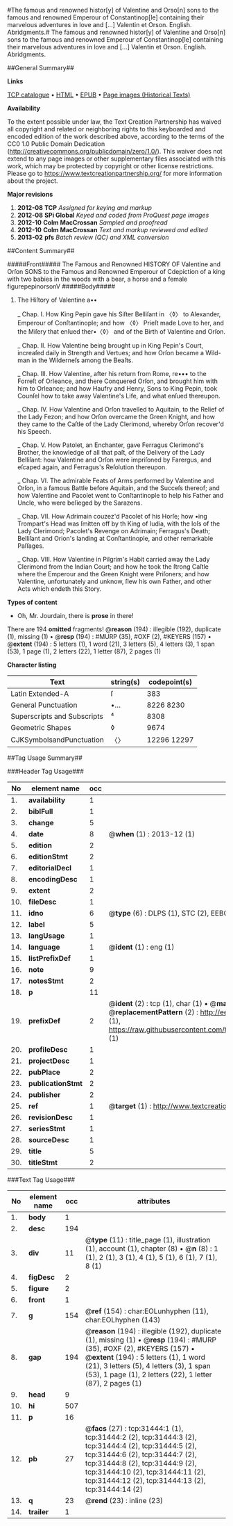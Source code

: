 #The famous and renowned histor[y] of Valentine and Orso[n] sons to the famous and renowned Emperour of Constantinop[le] containing their marvelous adventures in love and [...] Valentin et Orson. English. Abridgments.#
The famous and renowned histor[y] of Valentine and Orso[n] sons to the famous and renowned Emperour of Constantinop[le] containing their marvelous adventures in love and [...]
Valentin et Orson. English. Abridgments.

##General Summary##

**Links**

[TCP catalogue](http://www.ota.ox.ac.uk/tcp/)  • 
[HTML](http://tei.it.ox.ac.uk/tcp/Texts-HTML/free/A40/A40841.html)  • 
[EPUB](http://tei.it.ox.ac.uk/tcp/Texts-EPUB/free/A40/A40841.epub) • 
[Page images (Historical Texts)](https://historicaltexts.jisc.ac.uk/eebo-99827032e)

**Availability**

To the extent possible under law, the Text Creation Partnership has waived all copyright and related or neighboring rights to this keyboarded and encoded edition of the work described above, according to the terms of the CC0 1.0 Public Domain Dedication (http://creativecommons.org/publicdomain/zero/1.0/). This waiver does not extend to any page images or other supplementary files associated with this work, which may be protected by copyright or other license restrictions. Please go to https://www.textcreationpartnership.org/ for more information about the project.

**Major revisions**

1. __2012-08__ __TCP__ *Assigned for keying and markup*
1. __2012-08__ __SPi Global__ *Keyed and coded from ProQuest page images*
1. __2012-10__ __Colm MacCrossan__ *Sampled and proofread*
1. __2012-10__ __Colm MacCrossan__ *Text and markup reviewed and edited*
1. __2013-02__ __pfs__ *Batch review (QC) and XML conversion*

##Content Summary##

#####Front#####
The Famous and Renowned HISTORY OF Valentine and Orſon SONS to the Famous and Renowned Emperour of Cdepiction of a king with two babies in the woods with a bear, a horse and a female figurepepinorsonV
#####Body#####

1. The Hiſtory of Valentine a••

    _ Chap. I. How King Pepin gave his Siſter Belliſant in 〈◊〉 to Alexander, Emperour of Conſtantinople; and how 〈◊〉 Prieſt made Love to her, and the Miſery that enſued ther•〈◊〉 and of the Birth of Valentine and Orſon.

    _ Chap. II. How Valentine being brought up in King Pepin's Court, increaſed daily in Strength and Vertues; and how Orſon became a Wild-man in the Wilderneſs among the Beaſts.

    _ Chap. III. How Valentine, after his return from Rome, re••• to the Forreſt of Orleance, and there Conquered Orſon, and brought him with him to Orleance; and how Haufry and Henry, Sons to King Pepin, took Counſel how to take away Valentine's Life, and what enſued thereupon.

    _ Chap. IV. How Valentine and Orſon travelled to Aquitain, to the Relief of the Lady Fezon; and how Orſon overcame the Green Knight, and how they came to the Caſtle of the Lady Clerimond, whereby Orſon recover'd his Speech.

    _ Chap. V. How Patolet, an Enchanter, gave Ferragus Clerimond's Brother, the knowledge of all that paſt, of the Delivery of the Lady Belliſant: how Valentine and Orſon were impriſoned by Farergus, and eſcaped again, and Ferragus's Reſolution thereupon.

    _ Chap. VI. The admirable Feats of Arms performed by Valentine and Orſon, in a famous Battle before Aquitain, and the Succeſs thereof; and how Valentine and Pacolet went to Conſtantinople to help his Father and Uncle, who were beſieged by the Sarazens.

    _ Chap. VII. How Adrimain couzez'd Pacolet of his Horſe; how •ing Trompart's Head was ſmitten off by th King of Iudia, with the loſs of the Lady Clerimond; Pacolet's Revenge on Adrimain; Ferragus's Death; Belliſant and Orion's landing at Conſtantinople, and other remarkable Paſſages.

    _ Chap. VIII. How Valentine in Pilgrim's Habit carried away the Lady Clerimond from the Indian Court; and how he took the ſtrong Caſtle where the Emperour and the Green Knight were Priſoners; and how Valentine, unfortunately and unknow, ſlew his own Father, and other Acts which endeth this Story.

**Types of content**

  * Oh, Mr. Jourdain, there is **prose** in there!

There are 194 **omitted** fragments! 
 @__reason__ (194) : illegible (192), duplicate (1), missing (1)  •  @__resp__ (194) : #MURP (35), #OXF (2), #KEYERS (157)  •  @__extent__ (194) : 5 letters (1), 1 word (21), 3 letters (5), 4 letters (3), 1 span (53), 1 page (1), 2 letters (22), 1 letter (87), 2 pages (1)

**Character listing**


|Text|string(s)|codepoint(s)|
|---|---|---|
|Latin Extended-A|ſ|383|
|General Punctuation|•…|8226 8230|
|Superscripts             and Subscripts|⁴|8308|
|Geometric Shapes|◊|9674|
|CJKSymbolsandPunctuation|〈〉|12296 12297|

##Tag Usage Summary##

###Header Tag Usage###

|No|element name|occ|attributes|
|---|---|---|---|
|1.|__availability__|1||
|2.|__biblFull__|1||
|3.|__change__|5||
|4.|__date__|8| @__when__ (1) : 2013-12 (1)|
|5.|__edition__|2||
|6.|__editionStmt__|2||
|7.|__editorialDecl__|1||
|8.|__encodingDesc__|1||
|9.|__extent__|2||
|10.|__fileDesc__|1||
|11.|__idno__|6| @__type__ (6) : DLPS (1), STC (2), EEBO-CITATION (1), PROQUEST (1), VID (1)|
|12.|__label__|5||
|13.|__langUsage__|1||
|14.|__language__|1| @__ident__ (1) : eng (1)|
|15.|__listPrefixDef__|1||
|16.|__note__|9||
|17.|__notesStmt__|2||
|18.|__p__|11||
|19.|__prefixDef__|2| @__ident__ (2) : tcp (1), char (1)  •  @__matchPattern__ (2) : ([0-9\-]+):([0-9IVX]+) (1), (.+) (1)  •  @__replacementPattern__ (2) : http://eebo.chadwyck.com/downloadtiff?vid=$1&page=$2 (1), https://raw.githubusercontent.com/textcreationpartnership/Texts/master/tcpchars.xml#$1 (1)|
|20.|__profileDesc__|1||
|21.|__projectDesc__|1||
|22.|__pubPlace__|2||
|23.|__publicationStmt__|2||
|24.|__publisher__|2||
|25.|__ref__|1| @__target__ (1) : http://www.textcreationpartnership.org/docs/. (1)|
|26.|__revisionDesc__|1||
|27.|__seriesStmt__|1||
|28.|__sourceDesc__|1||
|29.|__title__|5||
|30.|__titleStmt__|2||


###Text Tag Usage###

|No|element name|occ|attributes|
|---|---|---|---|
|1.|__body__|1||
|2.|__desc__|194||
|3.|__div__|11| @__type__ (11) : title_page (1), illustration (1), account (1), chapter (8)  •  @__n__ (8) : 1 (1), 2 (1), 3 (1), 4 (1), 5 (1), 6 (1), 7 (1), 8 (1)|
|4.|__figDesc__|2||
|5.|__figure__|2||
|6.|__front__|1||
|7.|__g__|154| @__ref__ (154) : char:EOLunhyphen (11), char:EOLhyphen (143)|
|8.|__gap__|194| @__reason__ (194) : illegible (192), duplicate (1), missing (1)  •  @__resp__ (194) : #MURP (35), #OXF (2), #KEYERS (157)  •  @__extent__ (194) : 5 letters (1), 1 word (21), 3 letters (5), 4 letters (3), 1 span (53), 1 page (1), 2 letters (22), 1 letter (87), 2 pages (1)|
|9.|__head__|9||
|10.|__hi__|507||
|11.|__p__|16||
|12.|__pb__|27| @__facs__ (27) : tcp:31444:1 (1), tcp:31444:2 (2), tcp:31444:3 (2), tcp:31444:4 (2), tcp:31444:5 (2), tcp:31444:6 (2), tcp:31444:7 (2), tcp:31444:8 (2), tcp:31444:9 (2), tcp:31444:10 (2), tcp:31444:11 (2), tcp:31444:12 (2), tcp:31444:13 (2), tcp:31444:14 (2)|
|13.|__q__|23| @__rend__ (23) : inline (23)|
|14.|__trailer__|1||
